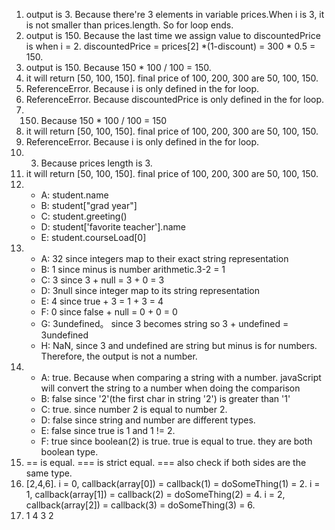 1. output is 3. Because there're 3 elements in variable prices.When i is 3, it is not smaller than prices.length. So for loop ends.
2. output is 150. Because the last time we assign value to discountedPrice is when i = 2. discountedPrice = prices[2] *(1-discount) = 300 * 0.5 = 150.
3. output is 150. Because 150 * 100 / 100 = 150.
4. it will return [50, 100, 150]. final price of 100, 200, 300 are 50, 100, 150.
5. ReferenceError. Because i is only defined in the for loop.
6. ReferenceError. Because discountedPrice is only defined in the for loop.
7. 150. Because 150 * 100 / 100 = 150
8. it will return [50, 100, 150]. final price of 100, 200, 300 are 50, 100, 150.
9. ReferenceError. Because i is only defined in the for loop.
10. 3. Because prices length is 3.
11. it will return [50, 100, 150]. final price of 100, 200, 300 are 50, 100, 150.
12. - A: student.name  
    - B: student["grad year"] 
    - C: student.greeting() 
    - D: student['favorite teacher'].name 
    - E: student.courseLoad[0]
13. - A:  32 since integers map to their exact string representation
    - B: 1 since minus is number arithmetic.3-2 = 1
    - C: 3 since 3 + null = 3 + 0 = 3
    - D: 3null since integer map to its string representation
    - E: 4 since true + 3 = 1 + 3 = 4
    - F: 0 since false + null = 0 + 0 = 0
    - G: 3undefined。 since 3 becomes string so 3 + undefined = 3undefined
    - H: NaN, since 3 and undefined are string but minus is for numbers. Therefore, the output is not a number.
14. - A: true. Because when comparing a string with a number. javaScript will convert the string to a number when doing the comparison
    - B: false since '2'(the first char in string '2') is greater than '1'
    - C: true. since number 2 is equal to number 2.
    - D: false since string and number are different types.
    - E: false since true is 1 and 1 != 2.
    - F: true since boolean(2) is true. true is equal to true. they are both boolean type.
15. == is equal. === is strict equal. === also check if both sides are the same type.
17. [2,4,6]. i = 0, callback(array[0]) = callback(1) = doSomeThing(1) = 2. i = 1, callback(array[1]) = callback(2) = doSomeThing(2) = 4. i = 2, callback(array[2]) = callback(3) = doSomeThing(3) = 6. 
19. 1 4 3 2
